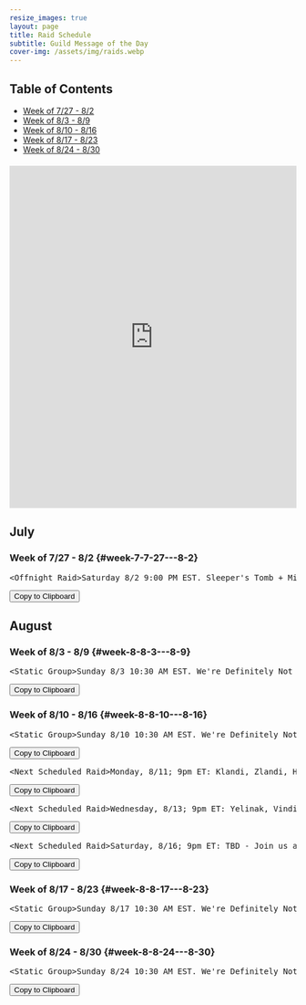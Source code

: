 ```yaml
---
resize_images: true
layout: page
title: Raid Schedule
subtitle: Guild Message of the Day
cover-img: /assets/img/raids.webp
---
```


## Table of Contents

- [Week of 7/27 - 8/2](#week-7-7-27---8-2)
- [Week of 8/3 - 8/9](#week-8-8-3---8-9)
- [Week of 8/10 - 8/16](#week-8-8-10---8-16)
- [Week of 8/17 - 8/23](#week-8-8-17---8-23)
- [Week of 8/24 - 8/30](#week-8-8-24---8-30)

<div class="calendar-container" style="margin: 20px 0;">
<iframe src="https://calendar.google.com/calendar/embed?src=66d83074080df7c55ea03673842f6e7b2c2f37ce0c38edf7137603c80e399802%40group.calendar.google.com&ctz=America%2FNew_York" 
style="border: 0" 
width="100%" 
height="600" 
frameborder="0" 
scrolling="no">
</iframe>
</div>


## July


### Week of 7/27 - 8/2 {#week-7-7-27---8-2}

<div class="copy-text-container"><pre class="copy-text-content" id="copy-box-qprouq489">&lt;Offnight Raid&gt;Saturday 8/2 9:00 PM EST. Sleeper's Tomb + Minis. Offnight rules apply. - Join us at formerglory.lol</pre><button class="copy-button" onclick="copyText('copy-box-qprouq489')">Copy to Clipboard</button></div>


## August


### Week of 8/3 - 8/9 {#week-8-8-3---8-9}

<div class="copy-text-container"><pre class="copy-text-content" id="copy-box-xdmylpjr6">&lt;Static Group&gt;Sunday 8/3 10:30 AM EST. We're Definitely Not Planning Something Mischievous. Hosted by Xanax/Xanathema/Xanamaniac/Xanti - Join us at formerglory.lol</pre><button class="copy-button" onclick="copyText('copy-box-xdmylpjr6')">Copy to Clipboard</button></div>


### Week of 8/10 - 8/16 {#week-8-8-10---8-16}

<div class="copy-text-container"><pre class="copy-text-content" id="copy-box-2wg1bnyx2">&lt;Static Group&gt;Sunday 8/10 10:30 AM EST. We're Definitely Not Planning Something Mischievous. Hosted by Xanax/Xanathema/Xanamaniac/Xanti - Join us at formerglory.lol</pre><button class="copy-button" onclick="copyText('copy-box-2wg1bnyx2')">Copy to Clipboard</button></div>

<div class="copy-text-container"><pre class="copy-text-content" id="copy-box-ak28or44x">&lt;Next Scheduled Raid&gt;Monday, 8/11; 9pm ET: Klandi, Zlandi, HOT Clear, Yelinak - Join us at formerglory.lol</pre><button class="copy-button" onclick="copyText('copy-box-ak28or44x')">Copy to Clipboard</button></div>

<div class="copy-text-container"><pre class="copy-text-content" id="copy-box-d7uv6c5x7">&lt;Next Scheduled Raid&gt;Wednesday, 8/13; 9pm ET: Yelinak, Vindi, KT, AOW                                                                                                                             •Friday, 8/15; 9pm ET: Klandi, Zlandi, HOT, ST - Join us at formerglory.lol</pre><button class="copy-button" onclick="copyText('copy-box-d7uv6c5x7')">Copy to Clipboard</button></div>

<div class="copy-text-container"><pre class="copy-text-content" id="copy-box-z0kst5hcj">&lt;Next Scheduled Raid&gt;Saturday, 8/16; 9pm ET: TBD - Join us at formerglory.lol</pre><button class="copy-button" onclick="copyText('copy-box-z0kst5hcj')">Copy to Clipboard</button></div>


### Week of 8/17 - 8/23 {#week-8-8-17---8-23}

<div class="copy-text-container"><pre class="copy-text-content" id="copy-box-kjqxjxl2h">&lt;Static Group&gt;Sunday 8/17 10:30 AM EST. We're Definitely Not Planning Something Mischievous. Hosted by Xanax/Xanathema/Xanamaniac/Xanti - Join us at formerglory.lol</pre><button class="copy-button" onclick="copyText('copy-box-kjqxjxl2h')">Copy to Clipboard</button></div>


### Week of 8/24 - 8/30 {#week-8-8-24---8-30}

<div class="copy-text-container"><pre class="copy-text-content" id="copy-box-g04ukn4xg">&lt;Static Group&gt;Sunday 8/24 10:30 AM EST. We're Definitely Not Planning Something Mischievous. Hosted by Xanax/Xanathema/Xanamaniac/Xanti - Join us at formerglory.lol</pre><button class="copy-button" onclick="copyText('copy-box-g04ukn4xg')">Copy to Clipboard</button></div>

